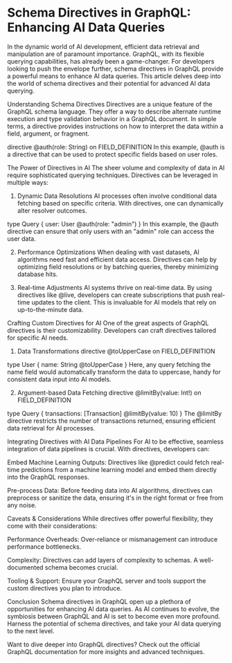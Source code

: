 ---
---

# Schema Directives in GraphQL: Enhancing AI Data Queries

In the dynamic world of AI development, efficient data retrieval and manipulation are of paramount importance. GraphQL, with its flexible querying capabilities, has already been a game-changer. For developers looking to push the envelope further, schema directives in GraphQL provide a powerful means to enhance AI data queries. This article delves deep into the world of schema directives and their potential for advanced AI data querying.

Understanding Schema Directives
Directives are a unique feature of the GraphQL schema language. They offer a way to describe alternate runtime execution and type validation behavior in a GraphQL document. In simple terms, a directive provides instructions on how to interpret the data within a field, argument, or fragment.

directive @auth(role: String) on FIELD_DEFINITION
In this example, @auth is a directive that can be used to protect specific fields based on user roles.

The Power of Directives in AI
The sheer volume and complexity of data in AI require sophisticated querying techniques. Directives can be leveraged in multiple ways:

1. Dynamic Data Resolutions
   AI processes often involve conditional data fetching based on specific criteria. With directives, one can dynamically alter resolver outcomes.

type Query {
user: User @auth(role: "admin")
}
In this example, the @auth directive can ensure that only users with an "admin" role can access the user data.

2. Performance Optimizations
   When dealing with vast datasets, AI algorithms need fast and efficient data access. Directives can help by optimizing field resolutions or by batching queries, thereby minimizing database hits.

3. Real-time Adjustments
   AI systems thrive on real-time data. By using directives like @live, developers can create subscriptions that push real-time updates to the client. This is invaluable for AI models that rely on up-to-the-minute data.

Crafting Custom Directives for AI
One of the great aspects of GraphQL directives is their customizability. Developers can craft directives tailored for specific AI needs.

1. Data Transformations
   directive @toUpperCase on FIELD_DEFINITION

type User {
name: String @toUpperCase
}
Here, any query fetching the name field would automatically transform the data to uppercase, handy for consistent data input into AI models.

2. Argument-based Data Fetching
   directive @limitBy(value: Int!) on FIELD_DEFINITION

type Query {
transactions: [Transaction] @limitBy(value: 10)
}
The @limitBy directive restricts the number of transactions returned, ensuring efficient data retrieval for AI processes.

Integrating Directives with AI Data Pipelines
For AI to be effective, seamless integration of data pipelines is crucial. With directives, developers can:

Embed Machine Learning Outputs: Directives like @predict could fetch real-time predictions from a machine learning model and embed them directly into the GraphQL responses.

Pre-process Data: Before feeding data into AI algorithms, directives can preprocess or sanitize the data, ensuring it's in the right format or free from any noise.

Caveats & Considerations
While directives offer powerful flexibility, they come with their considerations:

Performance Overheads: Over-reliance or mismanagement can introduce performance bottlenecks.

Complexity: Directives can add layers of complexity to schemas. A well-documented schema becomes crucial.

Tooling & Support: Ensure your GraphQL server and tools support the custom directives you plan to introduce.

Conclusion
Schema directives in GraphQL open up a plethora of opportunities for enhancing AI data queries. As AI continues to evolve, the symbiosis between GraphQL and AI is set to become even more profound. Harness the potential of schema directives, and take your AI data querying to the next level.

Want to dive deeper into GraphQL directives? Check out the official GraphQL documentation for more insights and advanced techniques.
